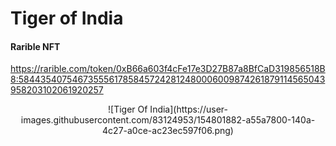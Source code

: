 # Tiger of India
<h4> Rarible NFT </h4>

https://rarible.com/token/0xB66a603f4cFe17e3D27B87a8BfCaD319856518B8:58443540754673555617858457242812480006009874261879114565043958203102061920257

<center> ![Tiger Of India](https://user-images.githubusercontent.com/83124953/154801882-a55a7800-140a-4c27-a0ce-ac23ec597f06.png) </center>
